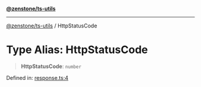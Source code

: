 [**@zenstone/ts-utils**](../README.md)

***

[@zenstone/ts-utils](../globals.md) / HttpStatusCode

# Type Alias: HttpStatusCode

> **HttpStatusCode**: `number`

Defined in: [response.ts:4](https://github.com/janpoem/ts-utils/blob/d3cd470a5c675e0cbb24c01f6f88f5c578c50491/src/http/response.ts#L4)
